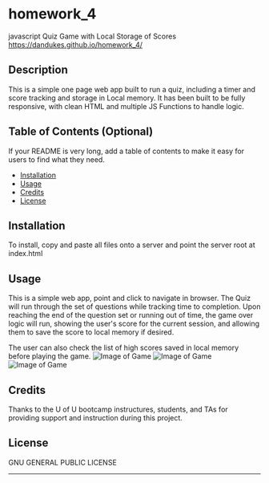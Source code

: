 # homework_4
javascript Quiz Game with Local Storage of Scores
https://dandukes.github.io/homework_4/
## Description 

This is a simple one page web app built to run a quiz, including a timer and score tracking and storage in Local memory.
It has been built to be fully responsive, with clean HTML and multiple JS Functions to handle logic.


## Table of Contents (Optional)

If your README is very long, add a table of contents to make it easy for users to find what they need.

* [Installation](#installation)
* [Usage](#usage)
* [Credits](#credits)
* [License](#license)


## Installation

To install, copy and paste all files onto a server and point the server root at index.html


## Usage 

This is a simple web app, point and click to navigate in browser.  The Quiz will run through the set of questions while tracking time to completion.  Upon reaching the end of the question set or running out of time, the game over logic will run, showing the user's score for the current session, and allowing them to save the score to local memory if desired.  

The user can also check the list of high scores saved in local memory before playing the game.
![Image of Game](https://github.com/DanDukes/homework_4/blob/master/assets/images/Intitial.png)
![Image of Game](https://github.com/DanDukes/homework_4/blob/master/assets/images/quizQuestions.png)
![Image of Game](https://github.com/DanDukes/homework_4/blob/master/assets/images/HighScores.png)


## Credits
 
Thanks to the U of U bootcamp instructures, students, and TAs for providing support and instruction during this project.




## License

GNU GENERAL PUBLIC LICENSE

---

